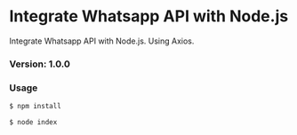# Integrate Whatsapp API with Node.js

Integrate Whatsapp API with Node.js. Using Axios.

### Version: 1.0.0

### Usage

```sh
$ npm install
```

```sh
$ node index
```